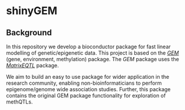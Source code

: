 <h1>shinyGEM</h1>

<h2>Background</h2>

In this repository we develop a bioconductor package for fast linear modelling of genetic/epigenetic data. This project is based on the 
<a href="https://github.com/fastGEM/GEM" target="blank_">*GEM*</a> (gene, environment, methylation) package. The *GEM* package uses the 
<a href="https://github.com/andreyshabalin/MatrixEQTL" target="blank_">*MatrixEQTL*</a> package.  

We aim to build an easy to use package for wider application in the research community, enabling non-bioinformaticians to perform epigenome/genome wide association
studies. Further, this package contains the original GEM package functionality for exploration of methQTLs.

